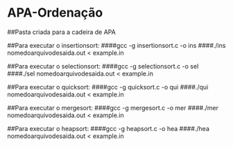 # APA-Ordenação
##Pasta criada para a cadeira de APA

##Para executar o insertionsort:
####gcc -g  insertionsort.c -o ins
####./ins nomedoarquivodesaida.out < example.in

##Para executar o selectionsort:
####gcc -g selectionsort.c -o sel
####./sel nomedoarquivodesaida.out < example.in

##Para executar o quicksort:
####gcc -g quicksort.c -o qui
####./qui nomedoarquivodesaida.out < example.in

##Para executar o mergesort:
####gcc -g mergesort.c -o mer
####./mer nomedoarquivodesaida.out < example.in

##Para executar o heapsort:
####gcc -g heapsort.c -o hea
####./hea nomedoarquivodesaida.out < example.in

